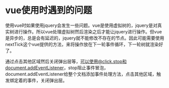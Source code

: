# vue使用时遇到的问题
使用vue时如果使用jquery会发生一些问题。vue是使用虚拟树的，jquery是对真实树进行操作。所以vue处理虚拟树然后渲染之后才能让jquery进行操作。但vue是异步的，总是会有延迟的，jquery就不能修改不存在的节点。因此可能需要使用nextTick这个vue提供的方法，来将操作放在下一轮事件循环，下一轮树就渲染好了。

通过点击其他区域然后关闭弹出层等，可以使用@click.stop和document.addEventListener，stop阻止事件冒泡，document.addEventListener给整个文档添加事件处理方法，点击其他区域，触发绑定着的事件，关闭弹出层。
